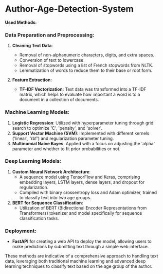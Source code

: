 # Author-Age-Detection-System
**Used Methods:**

### Data Preparation and Preprocessing:
1. **Cleaning Text Data**: 
   - Removal of non-alphanumeric characters, digits, and extra spaces.
   - Conversion of text to lowercase.
   - Removal of stopwords using a list of French stopwords from NLTK.
   - Lemmatization of words to reduce them to their base or root form.

2. **Feature Extraction**:
   - **TF-IDF Vectorization**: Text data was transformed into a TF-IDF matrix, which helps to evaluate how important a word is to a document in a collection of documents.

### Machine Learning Models:
1. **Logistic Regression**: Utilized with hyperparameter tuning through grid search to optimize 'C', 'penalty', and 'solver'.
2. **Support Vector Machine (SVM)**: Implemented with different kernels ('linear', 'rbf') and regularization parameter tuning.
3. **Multinomial Naive Bayes**: Applied with a focus on adjusting the 'alpha' parameter and whether to fit prior probabilities or not.

### Deep Learning Models:
1. **Custom Neural Network Architecture**:
   - A sequence model using TensorFlow and Keras, comprising embedding layers, LSTM layers, dense layers, and dropout for regularization.
   - Compiled with binary crossentropy loss and Adam optimizer, trained to classify text into two age groups.
2. **BERT for Sequence Classification**:
   - Utilization of BERT (Bidirectional Encoder Representations from Transformers) tokenizer and model specifically for sequence classification tasks.

### Deployment:
- **FastAPI** for creating a web API to deploy the model, allowing users to make predictions by submitting text through a simple web interface.

These methods are indicative of a comprehensive approach to handling text data, leveraging both traditional machine learning and advanced deep learning techniques to classify text based on the age group of the author.
